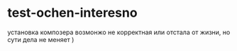 # test-ochen-interesno


установка композера возмонжо не корректная или отстала от жизни, но сути дела не меняет )

